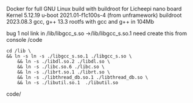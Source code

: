 Docker for full GNU Linux build with buildroot for Licheepi nano board
    Kernel 5.12.19
    u-boot 2021.01-f1c100s-4 (from unframework)
    buildroot 2023.08.3
    gcc, g++  13.3
rootfs with gcc and g++ in 104Mb

bug 1
nol link in /lib/libgcc_s.so ->/lib/libgcc_s.so.1
need create this from console
/code

    cd /lib \
	&& ln -s ln -s ./libgcc_s.so.1 ./libgcc_s.so \
        && ln -s ./libdl.so.2 ./libdl.so \
        && ln -s ./libc.so.6 ./libc.so \
        && ln -s ./librt.so.1 ./librt.so \
        && ln -s ./libthread_db.so.1 ./libthread_db.so \
        && ln -s ./libutil.so.1  ./libutil.so

code/